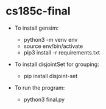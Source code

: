 # cs185c-final
* To install gensim:
  * python3 -m venv env
  * source env/bin/activate
  * pip3 install -r requirements.txt
  
 * To install disjointSet for grouping:
   * pip install disjoint-set

* To run the program:
  * python3 final.py
